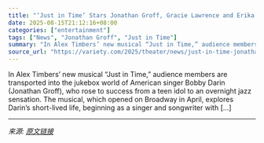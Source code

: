 ```yaml
---
title: "‘Just in Time’ Stars Jonathan Groff, Gracie Lawrence and Erika Henningsen on Bringing Bobby Darin’s Life and Legacy to the Stage"
date: 2025-08-15T21:12:16+08:00
categories: ["entertainment"]
tags: ["News", "Jonathan Groff", "Just in Time"]
summary: "In Alex Timbers’ new musical “Just in Time,” audience members are transported into the jukebox world of American singer Bobby Darin (Jonathan Groff), who rose to success from a teen idol to an overnig"
source_url: "https://variety.com/2025/theater/news/just-in-time-jonathan-groff-bobby-darin-cast-recording-2-1236490791/"
---
```


In Alex Timbers’ new musical “Just in Time,” audience members are transported into the jukebox world of American singer Bobby Darin (Jonathan Groff), who rose to success from a teen idol to an overnight jazz sensation. The musical, which opened on Broadway in April, explores Darin’s short-lived life, beginning as a singer and songwriter with [&#8230;]

---

*来源: [原文链接](https://variety.com/2025/theater/news/just-in-time-jonathan-groff-bobby-darin-cast-recording-2-1236490791/)*
